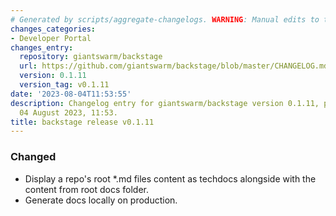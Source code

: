 ```yaml
---
# Generated by scripts/aggregate-changelogs. WARNING: Manual edits to this files will be overwritten.
changes_categories:
- Developer Portal
changes_entry:
  repository: giantswarm/backstage
  url: https://github.com/giantswarm/backstage/blob/master/CHANGELOG.md#0111---2023-08-04
  version: 0.1.11
  version_tag: v0.1.11
date: '2023-08-04T11:53:55'
description: Changelog entry for giantswarm/backstage version 0.1.11, published on
  04 August 2023, 11:53.
title: backstage release v0.1.11
---
```


### Changed
- Display a repo's root \*.md files content as techdocs alongside with the content from root docs folder.
- Generate docs locally on production.
